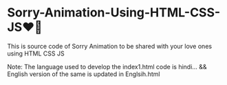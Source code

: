 # Sorry-Animation-Using-HTML-CSS-JS❤️💌
This is source code of Sorry Animation to be shared with your love ones using HTML CSS JS 

Note: The language used to develop the index1.html code is hindi... && English version of the same is updated in Englsih.html 
